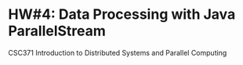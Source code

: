 #  HW#4: Data Processing with Java ParallelStream
 CSC371 Introduction to Distributed Systems and Parallel Computing
